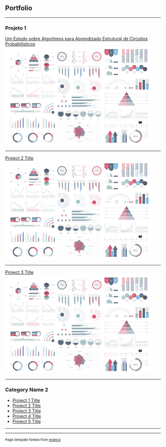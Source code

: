 ## Portfolio

---

### Projeto 1

[Um Estudo sobre Algoritmos para Aprendizado Estrutural de Circuitos Probabilísticos](/probabilistic_circuits.md)
  <img src="images/dummy_thumbnail.jpg?raw=true"/>

---
[Project 2 Title](/pdf/sample_presentation.pdf)
  <img src="images/dummy_thumbnail.jpg?raw=true"/>

---
[Project 3 Title](http://example.com/)
  <img src="images/dummy_thumbnail.jpg?raw=true"/>

---

### Category Name 2

- [Project 1 Title](http://example.com/)
- [Project 2 Title](http://example.com/)
- [Project 3 Title](http://example.com/)
- [Project 4 Title](http://example.com/)
- [Project 5 Title](http://example.com/)

---




---
<p style="font-size:11px">Page template forked from <a href="https://github.com/evanca/quick-portfolio">evanca</a></p>
<!-- Remove above link if you don't want to attibute -->
